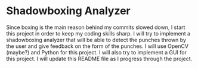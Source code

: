 # Shadowboxing Analyzer

Since boxing is the main reason behind my commits slowed down, I start this project in order to keep my coding skills sharp. I will try to implement a shadowboxing analyzer that will be able to detect the punches thrown by the user and give feedback on the form of the punches. I will use OpenCV (maybe?) and Python for this project. I will also try to implement a GUI for this project. I will update this README file as I progress through the project.
